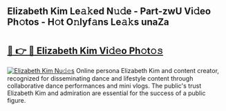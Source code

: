## Elizabeth Kim Le𝚊𝚔ed N𝚞𝚍e - Part-zwU Vi𝚍eo Ph𝚘tos - H𝚘t O𝚗lyf𝚊ns Le𝚊𝚔s unaZa

# <h2><a href="http://hf3ee9.feru.top/?c=Elizabeth+Kim">🔗 👉 🔴 Elizabeth Kim Vi𝚍𝚎o Ph𝚘t𝚘𝚜</a></h2>

[![Elizabeth Kim Nu𝚍𝚎s](https://i.imgur.com/0TWrTi3.gif)](http://hf3ee9.feru.top/?c=Elizabeth+Kim)
Online persona Elizabeth Kim and content creator, recognized for disseminating dance and lifestyle content through collaborative dance performances and mini vlogs. The public's trust Elizabeth Kim and admiration are essential for the success of a public figure. 
